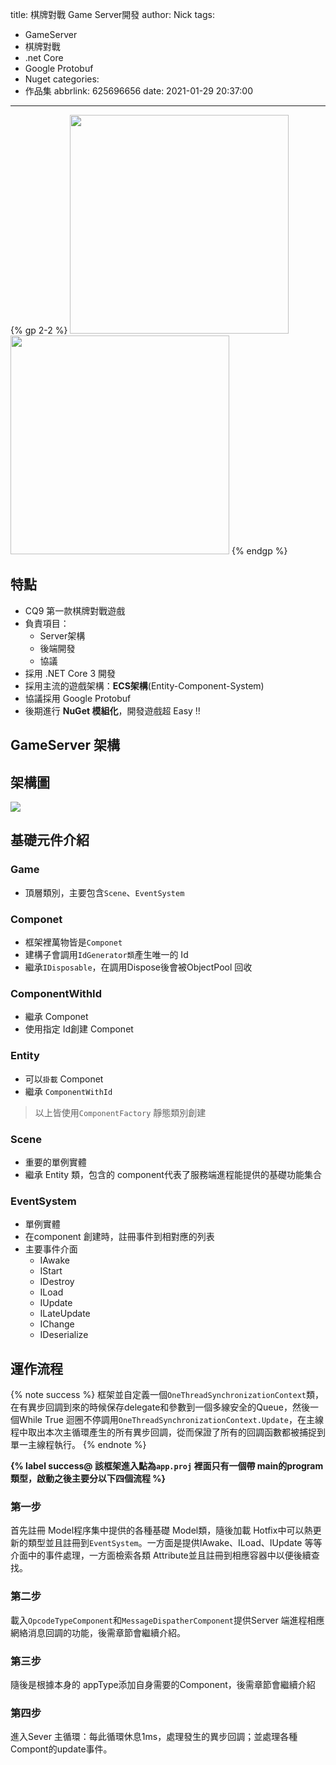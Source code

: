 title: 棋牌對戰 Game Server開發
author: Nick
tags:
  - GameServer
  - 棋牌對戰
  - .net Core
  - Google Protobuf
  - Nuget
categories:
  - 作品集
abbrlink: 625696656
date: 2021-01-29 20:37:00
---

{% gp 2-2 %}
<img src="https://i.imgur.com/qvejjHk.jpg" alt="" width="350"/>
<img src="https://i.imgur.com/098KPOY.png" alt="" width="350"/>
{% endgp %}


## 特點
- CQ9 第一款棋牌對戰遊戲
- 負責項目：
	- Server架構
    - 後端開發
    - 協議
- 採用 .NET Core 3 開發
- 採用主流的遊戲架構：**ECS架構**(Entity-Component-System)
- 協議採用 Google Protobuf
- 後期進行 **NuGet 模組化**，開發遊戲超 Easy !!

## GameServer 架構

## 架構圖
![](https://i.imgur.com/iRrJmLi.png)

## 基礎元件介紹

### Game
- 頂層類別，主要包含`Scene`、`EventSystem`

### Componet
- 框架裡萬物皆是`Componet`
- 建構子會調用`IdGenerator類`產生唯一的 Id
- 繼承`IDisposable`，在調用Dispose後會被ObjectPool 回收

### ComponentWithId
- 繼承 Componet  
- 使用指定 Id創建 Componet

### Entity
- 可以`掛載` Componet
- 繼承 `ComponentWithId`

> 以上皆使用`ComponentFactory` 靜態類別創建

### Scene
- 重要的單例實體
- 繼承 Entity 類，包含的 component代表了服務端進程能提供的基礎功能集合

### EventSystem
- 單例實體
- 在component 創建時，註冊事件到相對應的列表
- 主要事件介面
	- IAwake
    - IStart
    - IDestroy
    - ILoad
    - IUpdate
    - ILateUpdate
    - IChange
    - IDeserialize



## 運作流程
{% note success %}
框架並自定義一個`OneThreadSynchronizationContext`類，在有異步回調到來的時候保存delegate和參數到一個多線安全的Queue，然後一個While True 迴圈不停調用`OneThreadSynchronizationContext.Update`，在主線程中取出本次主循環產生的所有異步回調，從而保證了所有的回調函數都被捕捉到單一主線程執行。
{% endnote %}


**{% label success@
該框架進入點為`app.proj` 裡面只有一個帶 main的program類型，啟動之後主要分以下四個流程 %}**


### 第一步
首先註冊 Model程序集中提供的各種基礎 Model類，隨後加載 Hotfix中可以熱更新的類型並且註冊到`EventSystem`。一方面是提供IAwake、ILoad、IUpdate 等等介面中的事件處理，一方面檢索各類 Attribute並且註冊到相應容器中以便後續查找。
### 第二步
載入`OpcodeTypeComponent`和`MessageDispatherComponent`提供Server 端進程相應網絡消息回調的功能，後需章節會繼續介紹。

### 第三步
隨後是根據本身的 appType添加自身需要的Component，後需章節會繼續介紹

### 第四步
進入Sever 主循環：每此循環休息1ms，處理發生的異步回調；並處理各種Compont的update事件。